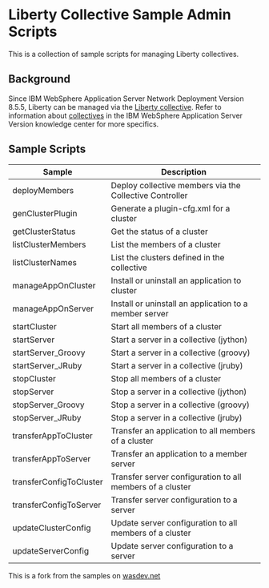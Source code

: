 # Liberty Collective Sample Admin Scripts

This is a collection of sample scripts for managing Liberty collectives.

## Background 
Since IBM WebSphere Application Server Network Deployment Version 8.5.5, Liberty can be managed via the [Liberty collective](https://www.ibmdw.net/wasdev/docs/article_introducingcollectives/). Refer to information about [collectives](http://www14.software.ibm.com/webapp/wsbroker/redirect?version=phil&product=was-nd-mp&topic=tagt_wlp_server_management) in the IBM WebSphere Application Server Version knowledge center for more specifics.


## Sample Scripts

Sample | Description
------------ | -------------
deployMembers | Deploy collective members via the Collective Controller
genClusterPlugin | Generate a plugin-cfg.xml for a cluster
getClusterStatus | Get the status of a cluster
listClusterMembers | List the members of a cluster
listClusterNames | List the clusters defined in the collective
manageAppOnCluster | Install or uninstall an application to cluster
manageAppOnServer | Install or uninstall an application to a member server 
startCluster | Start all members of a cluster
startServer | Start a server in a collective (jython)
startServer_Groovy | Start a server in a collective (groovy)
startServer_JRuby | Start a server in a collective (jruby)
stopCluster | Stop all members of a cluster
stopServer | Stop a server in a collective (jython)
stopServer_Groovy | Stop a server in a collective (groovy)
stopServer_JRuby | Stop a server in a collective (jruby)
transferAppToCluster | Transfer an application to all members of a cluster
transferAppToServer | Transfer an application to a member server
transferConfigToCluster | Transfer server configuration to all members of a cluster
transferConfigToServer | Transfer server configuration to a server
updateClusterConfig | Update server configuration to all members of a cluster
updateServerConfig | Update server configuration to a server





This is a fork from the samples on [wasdev.net](https://developer.ibm.com/wasdev/downloads/#filter/sortby=relevance;q=script;viewmode=list)